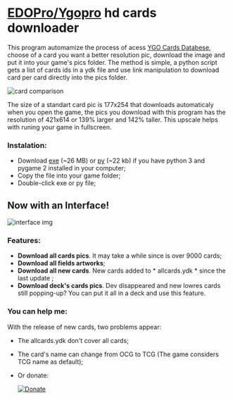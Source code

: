 # [EDOPro/Ygopro](https://discord.gg/ygopro-percy) hd cards downloader

This program automamize the process of acess [YGO Cards Databese](https://db.ygoprodeck.com/), choose of a card you want a better resolution pic, download the image and put it into your game's pics folder. The method is simple, a python script gets a list of cards ids in a ydk file and use link manipulation to download card per card directly into the pics folder.

![card comparison](https://i.ibb.co/Y49skyJ/card-comparison.png)

The size of a standart card pic is 177x254 that downloads automaticaly when you open the game, the pics you download with this program has the resolution of 421x614 or 139% larger and 142% taller. This upscale helps with runing your game in fullscreen.

### Instalation:
- Download [exe](https://drive.google.com/file/d/1qqdYjgaXQtxRGRcwGoeS44-9xHYHQBGe/view?usp=sharing) (~26 MB) or [py](hd_cards_dwnlder.py) (~22 kb) if you have python 3 and pygame 2 installed in your computer;
- Copy the file into your game folder;
- Double-click exe or py file;
## Now with an Interface! 
![interface img](https://i.ibb.co/jgvxBHQ/hdcd-print.png)

### Features:
- **Download all cards pics**. It may take a while since is over 9000 cards;
- **Download all fields artworks**;
- **Download all new cards**. New cards added to * allcards.ydk * since the last update ;
- **Download deck's cards pics**. Dev disappeared and new lowres cards still popping-up? You can put it all in a deck and use this feature.

### You can help me:
With the release of new cards, two problems appear:
- The allcards.ydk don't cover all cards;
- The card's name can change from OCG to TCG (The game considers TCG name as default);
- Or donate:

  [![Donate](https://img.shields.io/badge/Donate-PayPal-green.svg)](https://www.paypal.com/donate?hosted_button_id=L53Z8HUNP7X66)
